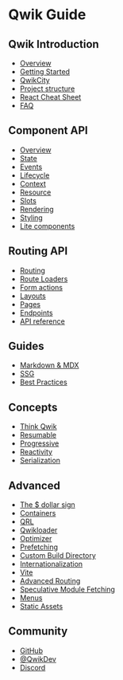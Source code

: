 # Qwik Guide

## Qwik Introduction

- [Overview](</docs/(qwik)/overview/index.mdx>)
- [Getting Started](</docs/(qwik)/getting-started/index.mdx>)
- [QwikCity](</docs/(qwikcity)/qwikcity/index.mdx>)
- [Project structure](</docs/(qwikcity)/project-structure/index.mdx>)
- [React Cheat Sheet](</docs/(qwik)/cheat/qwik-react/index.mdx>)
- [FAQ](</docs/(qwik)/faq/index.mdx>)

## Component API

- [Overview](</docs/(qwik)/components/overview/index.mdx>)
- [State](</docs/(qwik)/components/state/index.mdx>)
- [Events](</docs/(qwik)/components/events/index.mdx>)
- [Lifecycle](</docs/(qwik)/components/lifecycle/index.mdx>)
- [Context](</docs/(qwik)/components/context/index.mdx>)
- [Resource](</docs/(qwik)/components/resource/index.mdx>)
- [Slots](</docs/(qwik)/components/projection/index.mdx>)
- [Rendering](</docs/(qwik)/components/rendering/index.mdx>)
- [Styling](</docs/(qwik)/components/styles/index.mdx>)
- [Lite components](</docs/(qwik)/components/lite-components/index.mdx>)

## Routing API

- [Routing](</docs/(qwikcity)/routing/index.mdx>)
- [Route Loaders](</docs/(qwikcity)/route-loader/index.mdx>)
- [Form actions](</docs/(qwikcity)/action/index.mdx>)
- [Layouts](</docs/(qwikcity)/layout/index.mdx>)
- [Pages](</docs/(qwikcity)/pages/index.mdx>)
- [Endpoints](</docs/(qwikcity)/endpoints/index.mdx>)
- [API reference](</docs/(qwikcity)/api/index.mdx>)

## Guides

- [Markdown & MDX](</docs/(qwikcity)/guides/mdx/index.mdx>)
- [SSG](</docs/(qwikcity)/guides/static-site-generation/index.mdx>)
- [Best Practices](</docs/(qwik)/cheat/best-practices/index.mdx>)

## Concepts

- [Think Qwik](</docs/(qwik)/think-qwik/index.mdx>)
- [Resumable](</docs/(qwik)/concepts/resumable/index.mdx>)
- [Progressive](</docs/(qwik)/concepts/progressive/index.mdx>)
- [Reactivity](</docs/(qwik)/concepts/reactivity/index.mdx>)
- [Serialization](</docs/(qwik)/cheat/serialization/index.mdx>)

## Advanced

- [The $ dollar sign](</docs/(qwik)/advanced/dollar/index.mdx>)
- [Containers](</docs/(qwik)/advanced/containers/index.mdx>)
- [QRL](</docs/(qwik)/advanced/qrl/index.mdx>)
- [Qwikloader](</docs/(qwik)/advanced/qwikloader/index.mdx>)
- [Optimizer](</docs/(qwik)/advanced/optimizer/index.mdx>)
- [Prefetching](</docs/(qwik)/advanced/prefetching/index.mdx>)
- [Custom Build Directory](</docs/(qwik)/advanced/custom-build-dir/index.mdx>)
- [Internationalization](</docs/(qwik)/advanced/i18n/index.mdx>)
- [Vite](</docs/(qwik)/advanced/vite/index.mdx>)
- [Advanced Routing](</docs/(qwikcity)/advanced/routing/index.mdx>)
- [Speculative Module Fetching](</docs/(qwikcity)/advanced/speculative-module-fetching/index.mdx>)
- [Menus](</docs/(qwikcity)/advanced/menu/index.mdx>)
- [Static Assets](</docs/(qwikcity)/advanced/static-assets/index.mdx>)

## Community

- [GitHub](https://github.com/BuilderIO/qwik)
- [@QwikDev](https://twitter.com/QwikDev)
- [Discord](https://qwik.builder.io/chat)
